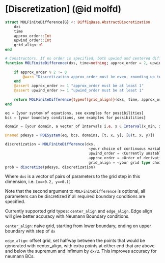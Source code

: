 # [Discretization] (@id molfd)
```julia
struct MOLFiniteDifference{G} <: DiffEqBase.AbstractDiscretization
    dxs
    time
    approx_order::Int
    upwind_order::Int
    grid_align::G
end

# Constructors. If no order is specified, both upwind and centered differences will be 2nd order
function MOLFiniteDifference(dxs, time=nothing; approx_order = 2, upwind_order = 1, grid_align=CenterAlignedGrid())
    
    if approx_order % 2 != 0
        @warn "Discretization approx_order must be even, rounding up to $(approx_order+1)"
    end
    @assert approx_order >= 1 "approx_order must be at least 1"
    @assert upwind_order >= 1 "upwind_order must be at least 1"
    
    return MOLFiniteDifference{typeof(grid_align)}(dxs, time, approx_order, upwind_order, grid_align)
end
```

```julia
eq = [your system of equations, see examples for possibilities]
bcs = [your boundary conditions, see examples for possibilities]

domain = [your domain, a vector of Intervals i.e. x ∈ Interval(x_min, x_max)]

@named pdesys = PDESystem(eq, bcs, domains, [t, x, y], [u(t, x, y)])

discretization = MOLFiniteDifference(dxs, 
                                      <your choice of continuous variable, usually time>; 
                                      upwind_order = <Currently unstable at any value other than 1>, 
                                      approx_order = <Order of derivative approximation, starting from 2> 
                                      grid_align = <your grid type choice>)
prob = discretize(pdesys, discretization)
```
Where `dxs` is a vector of pairs of parameters to the grid step in this dimension, i.e. `[x=>0.2, y=>0.1]`

Note that the second argument to `MOLFiniteDifference` is optional, all parameters can be discretized if all required boundary conditions are specified.

Currently supported grid types: `center_align` and `edge_align`. Edge align will give better accuracy with Neumann Boundary conditions.

`center_align`: naive grid, starting from lower boundary, ending on upper boundary with step of `dx`

`edge_align`: offset grid, set halfway between the points that would be generated with center_align, with extra points at either end that are above and below the supremum and infimum by `dx/2`. This improves accuracy for neumann BCs.
